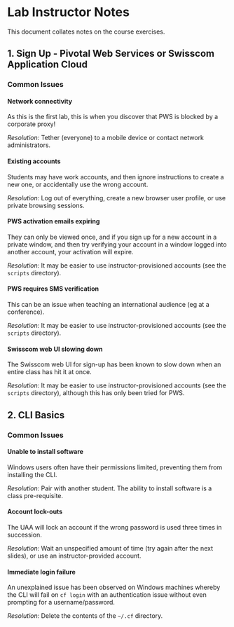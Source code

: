 # Lab Instructor Notes

This document collates notes on the course exercises.

## 1. Sign Up - Pivotal Web Services or Swisscom Application Cloud

### Common Issues

#### Network connectivity

As this is the first lab, this is when you discover that PWS is blocked by a corporate proxy!

_Resolution:_ Tether (everyone) to a mobile device or contact network administrators.

#### Existing accounts

Students may have work accounts, and then ignore instructions to create a new one, or accidentally use the wrong account.

_Resolution:_ Log out of everything, create a new browser user profile, or use private browsing sessions.

#### PWS activation emails expiring

They can only be viewed once, and if you sign up for a new account in a private window, and then try verifying your account in a window logged into another account, your activation will expire.

_Resolution:_ It may be easier to use instructor-provisioned accounts (see the `scripts` directory).

#### PWS requires SMS verification

This can be an issue when teaching an international audience (eg at a conference).

_Resolution:_ It may be easier to use instructor-provisioned accounts (see the `scripts` directory).

#### Swisscom web UI slowing down

The Swisscom web UI for sign-up has been known to slow down when an entire class has hit it at once.

_Resolution:_ It may be easier to use instructor-provisioned accounts (see the `scripts` directory), although this has only been tried for PWS.

## 2. CLI Basics

### Common Issues

#### Unable to install software

Windows users often have their permissions limited, preventing them from installing the CLI.

_Resolution:_ Pair with another student. The ability to install software is a class pre-requisite.

#### Account lock-outs

The UAA will lock an account if the wrong password is used three times in succession.

_Resolution:_ Wait an unspecified amount of time (try again after the next slides), or use an instructor-provided account.

#### Immediate login failure

An unexplained issue has been observed on Windows machines whereby the CLI will fail on `cf login` with an authentication issue without even prompting for a username/password.

_Resolution:_ Delete the contents of the `~/.cf` directory.
